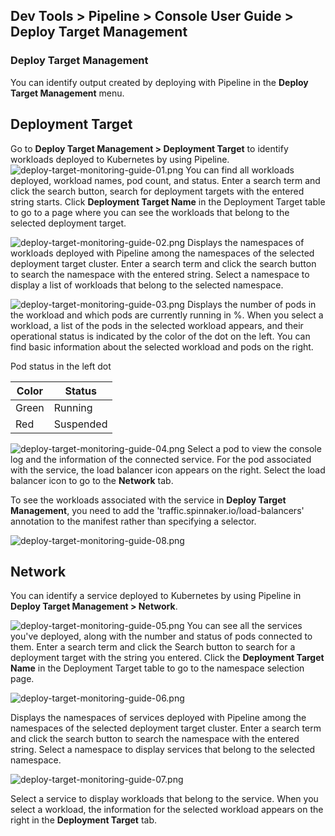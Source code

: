 ## Dev Tools > Pipeline > Console User Guide > Deploy Target Management

### Deploy Target Management

You can identify output created by deploying with Pipeline in the **Deploy Target Management** menu.

## Deployment Target

Go to **Deploy Target Management > Deployment Target** to identify workloads deployed to Kubernetes by using Pipeline.
![deploy-target-monitoring-guide-01.png](http://static.toastoven.net/prod_pipeline/2023-06-27/deploy-target-monitoring-guide-01.png)
You can find all workloads deployed, workload names, pod count, and status.
Enter a search term and click the search button, search for deployment targets with the entered string starts.
Click **Deployment Target Name** in the Deployment Target table to go to a page where you can see the workloads that belong to the selected deployment target.

![deploy-target-monitoring-guide-02.png](http://static.toastoven.net/prod_pipeline/2023-06-27/deploy-target-monitoring-guide-02.png)
Displays the namespaces of workloads deployed with Pipeline among the namespaces of the selected deployment target cluster.
Enter a search term and click the search button to search the namespace with the entered string.
Select a namespace to display a list of workloads that belong to the selected namespace.

![deploy-target-monitoring-guide-03.png](http://static.toastoven.net/prod_pipeline/2023-06-27/deploy-target-monitoring-guide-03.png)
Displays the number of pods in the workload and which pods are currently running in %. When you select a workload, a list of the pods in the selected workload appears, and their operational status is indicated by the color of the dot on the left.
You can find basic information about the selected workload and pods on the right.


Pod status in the left dot

| Color | Status   |
| --- |------|
| Green | Running |
| Red | Suspended   |



![deploy-target-monitoring-guide-04.png](http://static.toastoven.net/prod_pipeline/2023-06-27/deploy-target-monitoring-guide-04.png)
Select a pod to view the console log and the information of the connected service.
For the pod associated with the service, the load balancer icon appears on the right. Select the load balancer icon to go to the **Network** tab.

To see the workloads associated with the service in **Deploy Target Management**, you need to add the 'traffic.spinnaker.io/load-balancers' annotation to the manifest rather than specifying a selector.

![deploy-target-monitoring-guide-08.png](http://static.toastoven.net/prod_pipeline/2023-06-27/deploy-target-monitoring-guide-08.png)

## Network

You can identify a service deployed to Kubernetes by using Pipeline in **Deploy Target Management > Network**.

![deploy-target-monitoring-guide-05.png]( http://static.toastoven.net/prod_pipeline/2023-06-27/deploy-target-monitoring-guide-05.png)
You can see all the services you've deployed, along with the number and status of pods connected to them.
Enter a search term and click the Search button to search for a deployment target with the string you entered.
Click the **Deployment Target Name** in the Deployment Target table to go to the namespace selection page.

![deploy-target-monitoring-guide-06.png](http://static.toastoven.net/prod_pipeline/2023-06-27/deploy-target-monitoring-guide-06.png)

Displays the namespaces of services deployed with Pipeline among the namespaces of the selected deployment target cluster.
Enter a search term and click the search button to search the namespace with the entered string.
Select a namespace to display services that belong to the selected namespace.

![deploy-target-monitoring-guide-07.png](http://static.toastoven.net/prod_pipeline/2023-06-27/deploy-target-monitoring-guide-07.png)

Select a service to display workloads that belong to the service. When you select a workload, the information for the selected workload appears on the right in the **Deployment Target** tab. 
